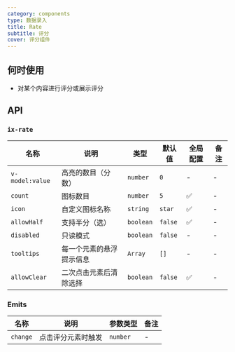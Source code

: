 ```yaml
---
category: components
type: 数据录入
title: Rate
subtitle: 评分
cover: 评分组件
---
```




## 何时使用

- 对某个内容进行评分或展示评分

## API

### `ix-rate`

| 名称 | 说明 | 类型  | 默认值 | 全局配置 | 备注 |
| --- | --- | --- | --- | --- | --- |
| `v-model:value` | 高亮的数目（分数） | `number` | `0`| - | - |
| `count` | 图标数目 | `number` | `5` | ✅ | - |
| `icon` | 自定义图标名称 | `string` | `star` | ✅ | - |
| `allowHalf` | 支持半分（选） | `boolean` | `false` | ✅ | - |
| `disabled` | 只读模式 | `boolean` | `false` | - |-|
| `tooltips` | 每一个元素的悬浮提示信息 | `Array` | `[]` | - |-|
| `allowClear` | 二次点击元素后清除选择 | `boolean` | `false` | ✅ |-|

### Emits

| 名称 | 说明 | 参数类型 | 备注 |
| --- | --- | --- | --- |
| `change` | 点击评分元素时触发 | `number` | - |
